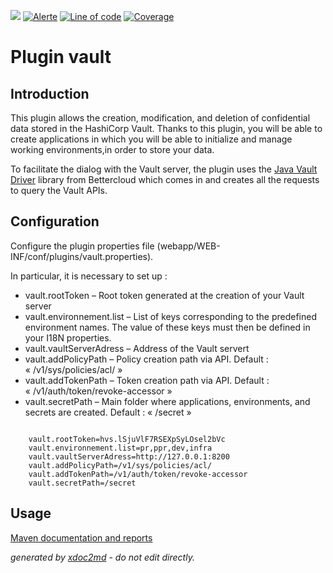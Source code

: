 ![](https://dev.lutece.paris.fr/jenkins/buildStatus/icon?job=plugin-vault-deploy)
[![Alerte](https://dev.lutece.paris.fr/sonar/api/project_badges/measure?project=fr.paris.lutece.plugins%3Aplugin-vault&metric=alert_status)](https://dev.lutece.paris.fr/sonar/dashboard?id=fr.paris.lutece.plugins%3Aplugin-vault)
[![Line of code](https://dev.lutece.paris.fr/sonar/api/project_badges/measure?project=fr.paris.lutece.plugins%3Aplugin-vault&metric=ncloc)](https://dev.lutece.paris.fr/sonar/dashboard?id=fr.paris.lutece.plugins%3Aplugin-vault)
[![Coverage](https://dev.lutece.paris.fr/sonar/api/project_badges/measure?project=fr.paris.lutece.plugins%3Aplugin-vault&metric=coverage)](https://dev.lutece.paris.fr/sonar/dashboard?id=fr.paris.lutece.plugins%3Aplugin-vault)

# Plugin vault

## Introduction

This plugin allows the creation, modification, and deletion of confidential data stored in the HashiCorp Vault. Thanks to this plugin, you will be able to create applications in which you will be able to initialize and manage working environments,in order to store your data.

To facilitate the dialog with the Vault server, the plugin uses the [Java Vault Driver](https://github.com/BetterCloud/vault-java-driver) library from Bettercloud which comes in and creates all the requests to query the Vault APIs.

## Configuration

Configure the plugin properties file (webapp/WEB-INF/conf/plugins/vault.properties).

In particular, it is necessary to set up :
 
* vault.rootToken – Root token generated at the creation of your Vault server
* vault.environnement.list – List of keys corresponding to the predefined environment names. The value of these keys must then be defined in your I18N properties.
* vault.vaultServerAdress – Address of the Vault servert
* vault.addPolicyPath – Policy creation path via API. Default : « /v1/sys/policies/acl/ »
* vault.addTokenPath – Token creation path via API. Default : « /v1/auth/token/revoke-accessor »
* vault.secretPath – Main folder where applications, environments, and secrets are created. Default : « /secret »


```

    vault.rootToken=hvs.lSjuVlF7RSEXpSyLOsel2bVc
    vault.environnement.list=pr,ppr,dev,infra
    vault.vaultServerAdress=http://127.0.0.1:8200
    vault.addPolicyPath=/v1/sys/policies/acl/
    vault.addTokenPath=/v1/auth/token/revoke-accessor
    vault.secretPath=/secret

```

## Usage




[Maven documentation and reports](https://dev.lutece.paris.fr/plugins/plugin-vault/)



 *generated by [xdoc2md](https://github.com/lutece-platform/tools-maven-xdoc2md-plugin) - do not edit directly.*